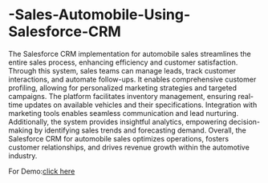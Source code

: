 # -Sales-Automobile-Using-Salesforce-CRM

  The Salesforce CRM implementation for automobile sales streamlines the entire sales process, enhancing efficiency and customer satisfaction. Through this system, sales teams can manage leads, track customer interactions, and automate follow-ups. It enables comprehensive customer profiling, allowing for personalized marketing strategies and targeted campaigns. The platform facilitates inventory management, ensuring real-time updates on available vehicles and their specifications. Integration with marketing tools enables seamless communication and lead nurturing. Additionally, the system provides insightful analytics, empowering decision-making by identifying sales trends and forecasting demand. Overall, the Salesforce CRM for automobile sales optimizes operations, fosters customer relationships, and drives revenue growth within the automotive industry.

  
For Demo:[click here](https://docs.google.com/forms/d/e/1FAIpQLSc_-6HH-u5jBIpE6hY-09t2vewYl3YQ-k0ueeejRg0K6PRw4g/viewform)                                                 



                                                                 
                                                
